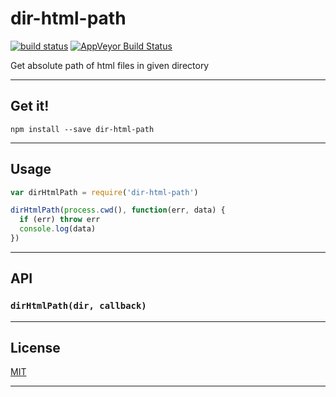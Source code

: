 # dir-html-path

[![build status](http://img.shields.io/travis/Balou9/dir-html-path.svg?style=flat)](https://travis-ci.org/Balou9/dir-html-path) [![AppVeyor Build Status](https://ci.appveyor.com/api/projects/status/github/Balou9/dir-html-path?branch=master&svg=true)](https://ci.appveyor.com/project/Balou9/dir-html-path)

Get absolute path of html files in given directory


***

## Get it!

```
npm install --save dir-html-path
```

***

## Usage

``` js
var dirHtmlPath = require('dir-html-path')

dirHtmlPath(process.cwd(), function(err, data) {
  if (err) throw err
  console.log(data)
})
```
***

## API

### `dirHtmlPath(dir, callback)`

***

## License

[MIT](./license.md)

***

